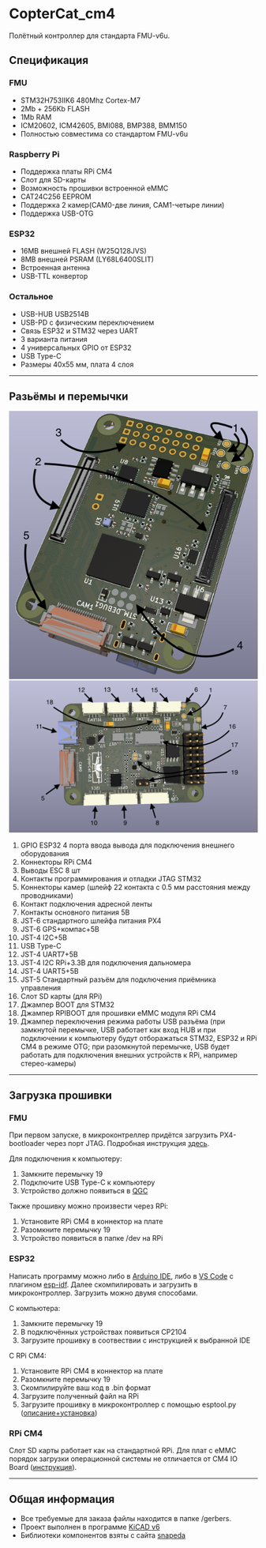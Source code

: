 # CopterCat_cm4

Полётный контроллер для стандарта FMU-v6u. 

## Спецификация 

### FMU
* STM32H753IIK6 480Mhz Cortex-M7
* 2Mb + 256Kb FLASH
* 1Mb RAM
* ICM20602, ICM42605, BMI088, BMP388, BMM150
* Полностью совместима со стандартом FMU-v6u
### Raspberry Pi
* Поддержка платы RPi CM4 
* Слот для SD-карты
* Возможность прошивки встроенной eMMC
* CAT24C256 EEPROM
* Поддержка 2 камер(CAM0-две линия, CAM1-четыре линии)
* Поддержка USB-OTG
### ESP32
* 16MB внешней FLASH (W25Q128JVS)
* 8MB внешней PSRAM (LY68L6400SLIT)
* Встроенная антенна
* USB-TTL конвертор
### Остальное
* USB-HUB USB2514B
* USB-PD с физическим переключением
* Связь ESP32 и STM32 через UART
* 3 варианта питания
* 4 универсальных GPIO от ESP32
* USB Type-C
* Размеры 40x55 мм, плата 4 слоя
___


## Разьёмы и перемычки
![image](pics/board_top_nums.png)
![image](pics/board_bottom_nums.png)

1. GPIO ESP32 4 порта ввода вывода для подключения внешнего оборудования
2. Коннекторы RPi CM4
3. Выводы ESC 8 шт
4. Контакты программирования и отладки JTAG STM32
5. Коннекторы камер (шлейф 22 контакта с 0.5 мм расстояния между проводниками)
6. Контакт подключения адресной ленты
7. Контакты основного питания 5В
8. JST-6 стандартного шлейфа питания PX4 
9. JST-6 GPS+компас+5В
10. JST-4 I2C+5В
11. USB Type-C
12. JST-4 UART7+5В
13. JST-4 I2C RPi+3.3B для подключения дальномера
14. JST-4 UART5+5В
15. JST-5 Стандартный разъём для подключения приёмника управления
16. Слот SD карты (для RPi)
17. Джампер BOOT для STM32
18. Джампер RPIBOOT для прошивки eMMC модуля RPi CM4
19. Джампер переключения режима работы USB разъёма (при замкнутой перемычке, USB работает как вход HUB и при подключении к компьютеру будут отборажаться STM32, ESP32 и RPi CM4 в режиме OTG; при разомкнутой перемычке, USB будет работать для подключения внешних устройств к RPi, например стерео-камеры)
___

## Загрузка прошивки
### FMU
При первом запуске, в микроконтреллер придётся загрузить PX4-bootloader через порт JTAG. Подробная инструкция [здесь](https://docs.px4.io/master/en/software_update/stm32_bootloader.html#stm32-bootloader).

Для подключения к компьютеру:
1. Замкните перемычку 19
2. Подключите USB Type-C к компьютеру
3. Устройство должно появиться в [QGC](http://qgroundcontrol.com)

Также прошивку можно произвести через RPi:
1. Установите RPi CM4 в коннектор на плате
2. Разомкните перемычку 19
3. Устройство появиться в папке /dev на RPi

### ESP32
Написать программу можно либо в [Arduino IDE](https://www.arduino.cc/en/software), либо в [VS Code](https://code.visualstudio.com) с плагином [esp-idf](https://habr.com/ru/post/530638/). Далее скомпилировать и загрузить в микроконтроллер. Загрузить можно двумя способами.

С компьютера:
1. Замкните перемычку 19
2. В подключённых устройствах появиться CP2104
3. Загрузите прошивку в соотвествии с инструкцией к выбранной IDE

С RPi CM4:
1. Установите RPi CM4 в коннектор на плате
2. Разомкните перемычку 19
3. Скомпилируйте ваш код в .bin формат
4. Загрузите полученный файл на RPi
5. Загрузите прошивку в микроконтроллер с помощью esptool.py ([описание+установка](https://docs.espressif.com/projects/esptool/en/latest/esp32/index.html))

### RPi CM4
Слот SD карты работает как на стандартной RPi. Для плат с eMMC порядок загрузки операционной системы не отличается от CM4 IO Board ([инструкция](https://www.jeffgeerling.com/blog/2020/how-flash-raspberry-pi-os-compute-module-4-emmc-usbboot)).

___


## Общая информация
* Все требуемые для заказа файлы находится в папке /gerbers.
* Проект выполнен в программе [KiCAD v6](https://www.kicad.org)
* Библиотеки компонентов взяты с сайта [snapeda](https://www.snapeda.com)
